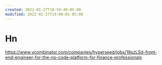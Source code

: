 ```yaml
---
created: 2022-01-27T18:59:49-05:00
modified: 2022-01-27T19:00:01-05:00
---
```


# Hn

https://www.ycombinator.com/companies/hyperseed/jobs/18szLSd-front-end-engineer-for-the-no-code-platform-for-finance-professionals
